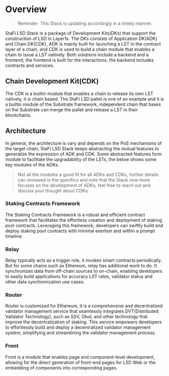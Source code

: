 # Overview

> Reminder: This Stack is updating accordingly in a timely manner.

StaFi LSD Stack is a package of Development Kits(DKs) that support the construction of LSD in Layer1s. The DKs consists of Application DK(ADK) and Chain DK(CDK), ADK is mainly built for launching a LST in the contract layer of a chain, and CDK is used to build a chain module that enables a chain to issue a LST natively. Both solutions include a backend and a frontend, the frontend is built for the interactions, the backend includes contracts and services.

## Chain Development Kit(CDK)

The CDK is a builtin module that enables a chain to release its own LST natively, it is chain based. The StaFi LSD pallet is one of an example and it is a builtin module of the Substrate framework, independent chain that bases on the Substrate can merge the pallet and release a LST in their blockchains.

## Architecture

In general, the architecture is vary and depends on the PoS mechanisms of the target chain, StaFi LSD Stack keeps abstracting the mutual features to generalize the expression of ADK and CDK. Some abstracted features form module to facilitate the upgradability of the LSTs, the below shows some key modules of the ADKs.

> Not all the modules a good fit for all ADKs and CDKs, further details can reviewed in the specifics and note that the Stack now more focuses on the development of ADKs, feel free to reach out and discuss your thought about CDKs.

### Staking Contracts Framework

The Staking Contracts Framework is a robust and efficient contract framework that facilitates the effortless creation and deployment of staking pool contracts. Leveraging this framework, developers can swiftly build and deploy staking pool contracts with minimal exertion and within a prompt timeline.

### Relay

Relay typically acts as a trigger role, it invokes smart contracts periodically. But for some chains such as Ethereum, relay has additional work to do. It synchronizes data from off-chain sources to on-chain, enabling developers to easily build applications for accuracy LST rates, validator status and other data synchronization use cases.

### Router

Router is customized for Ethereum, it is a comprehensive and decentralized validator management service that seamlessly integrates DVT(Distributed Validator Technology), such as SSV, Obol, and other technology that improve the decentralization of staking. This service empowers developers to effortlessly build and deploy a decentralized validator management system, simplifying and streamlining the validator management process.

### Front

Front is a module that enables page and component-level development, allowing for the direct generation of front-end pages for LSD Web or the embedding of components into corresponding pages.
